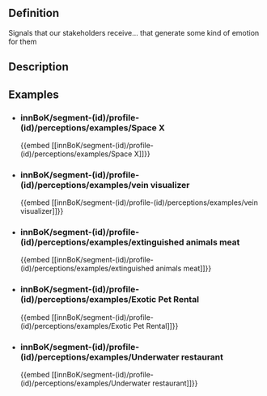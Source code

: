 
## Definition
Signals that our stakeholders receive... that generate some kind of emotion for them
## Description
## Examples
- ### innBoK/segment-(id)/profile-(id)/perceptions/examples/Space X
	{{embed [[innBoK/segment-(id)/profile-(id)/perceptions/examples/Space X]]}}
- ### innBoK/segment-(id)/profile-(id)/perceptions/examples/vein visualizer
	{{embed [[innBoK/segment-(id)/profile-(id)/perceptions/examples/vein visualizer]]}}
- ### innBoK/segment-(id)/profile-(id)/perceptions/examples/extinguished animals meat
	{{embed [[innBoK/segment-(id)/profile-(id)/perceptions/examples/extinguished animals meat]]}}
- ### innBoK/segment-(id)/profile-(id)/perceptions/examples/Exotic Pet Rental
	{{embed [[innBoK/segment-(id)/profile-(id)/perceptions/examples/Exotic Pet Rental]]}}
- ### innBoK/segment-(id)/profile-(id)/perceptions/examples/Underwater restaurant
	{{embed [[innBoK/segment-(id)/profile-(id)/perceptions/examples/Underwater restaurant]]}}












